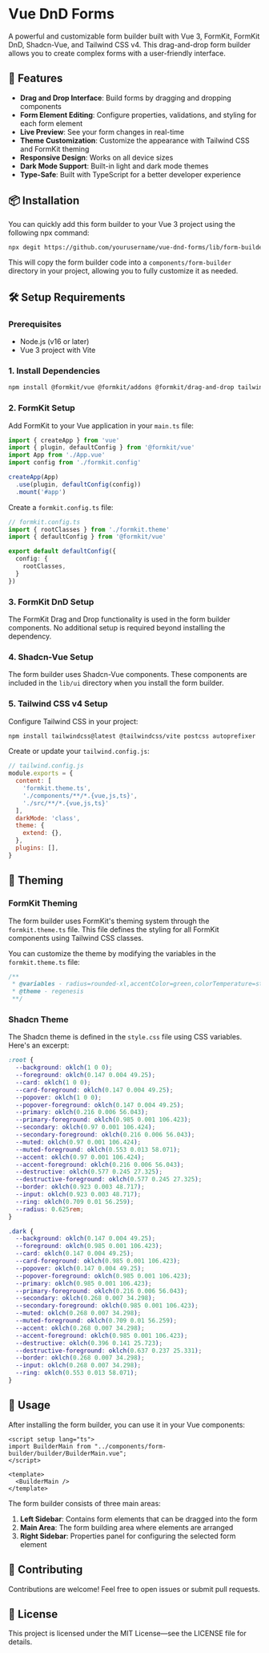 # Vue DnD Forms

A powerful and customizable form builder built with Vue 3, FormKit, FormKit DnD, Shadcn-Vue, and Tailwind CSS v4. This drag-and-drop form builder allows you to create complex forms with a user-friendly interface.

## 🚀 Features

- **Drag and Drop Interface**: Build forms by dragging and dropping components
- **Form Element Editing**: Configure properties, validations, and styling for each form element
- **Live Preview**: See your form changes in real-time
- **Theme Customization**: Customize the appearance with Tailwind CSS and FormKit theming
- **Responsive Design**: Works on all device sizes
- **Dark Mode Support**: Built-in light and dark mode themes
- **Type-Safe**: Built with TypeScript for a better developer experience

## 📦 Installation

You can quickly add this form builder to your Vue 3 project using the following npx command:

```bash
npx degit https://github.com/yourusername/vue-dnd-forms/lib/form-builder components/form-builder
```

This will copy the form builder code into a `components/form-builder` directory in your project, allowing you to fully customize it as needed.

## 🛠️ Setup Requirements

### Prerequisites

- Node.js (v16 or later)
- Vue 3 project with Vite

### 1. Install Dependencies

```bash
npm install @formkit/vue @formkit/addons @formkit/drag-and-drop tailwindcss@latest @tailwindcss/vite class-variance-authority clsx tailwind-merge lucide-vue-next
```

### 2. FormKit Setup

Add FormKit to your Vue application in your `main.ts` file:

```typescript
import { createApp } from 'vue'
import { plugin, defaultConfig } from '@formkit/vue'
import App from './App.vue'
import config from './formkit.config'

createApp(App)
  .use(plugin, defaultConfig(config))
  .mount('#app')
```

Create a `formkit.config.ts` file:

```typescript
// formkit.config.ts
import { rootClasses } from './formkit.theme'
import { defaultConfig } from '@formkit/vue'

export default defaultConfig({
  config: {
    rootClasses,
  }
})
```

### 3. FormKit DnD Setup

The FormKit Drag and Drop functionality is used in the form builder components. No additional setup is required beyond installing the dependency.

### 4. Shadcn-Vue Setup

The form builder uses Shadcn-Vue components. These components are included in the `lib/ui` directory when you install the form builder.

### 5. Tailwind CSS v4 Setup

Configure Tailwind CSS in your project:

```bash
npm install tailwindcss@latest @tailwindcss/vite postcss autoprefixer
```

Create or update your `tailwind.config.js`:

```javascript
// tailwind.config.js
module.exports = {
  content: [
    'formkit.theme.ts',
    './components/**/*.{vue,js,ts}',
    './src/**/*.{vue,js,ts}'
  ],
  darkMode: 'class',
  theme: {
    extend: {},
  },
  plugins: [],
}
```

## 🎨 Theming

### FormKit Theming

The form builder uses FormKit's theming system through the `formkit.theme.ts` file. This file defines the styling for all FormKit components using Tailwind CSS classes.

You can customize the theme by modifying the variables in the `formkit.theme.ts` file:

```typescript
/**
 * @variables - radius=rounded-xl,accentColor=green,colorTemperature=stone,spacing=1.5,scale=sm,inputShadow=shadow-md,baseColorShade=600,borderShadeLightMode=400,borderShadeDarkMode=800,inputMaxWidth=max-w-[24em],tagRadius=rounded,swatchRadius=rounded
 * @theme - regenesis
 **/
```

### Shadcn Theme

The Shadcn theme is defined in the `style.css` file using CSS variables. Here's an excerpt:

```css
:root {
  --background: oklch(1 0 0);
  --foreground: oklch(0.147 0.004 49.25);
  --card: oklch(1 0 0);
  --card-foreground: oklch(0.147 0.004 49.25);
  --popover: oklch(1 0 0);
  --popover-foreground: oklch(0.147 0.004 49.25);
  --primary: oklch(0.216 0.006 56.043);
  --primary-foreground: oklch(0.985 0.001 106.423);
  --secondary: oklch(0.97 0.001 106.424);
  --secondary-foreground: oklch(0.216 0.006 56.043);
  --muted: oklch(0.97 0.001 106.424);
  --muted-foreground: oklch(0.553 0.013 58.071);
  --accent: oklch(0.97 0.001 106.424);
  --accent-foreground: oklch(0.216 0.006 56.043);
  --destructive: oklch(0.577 0.245 27.325);
  --destructive-foreground: oklch(0.577 0.245 27.325);
  --border: oklch(0.923 0.003 48.717);
  --input: oklch(0.923 0.003 48.717);
  --ring: oklch(0.709 0.01 56.259);
  --radius: 0.625rem;
}

.dark {
  --background: oklch(0.147 0.004 49.25);
  --foreground: oklch(0.985 0.001 106.423);
  --card: oklch(0.147 0.004 49.25);
  --card-foreground: oklch(0.985 0.001 106.423);
  --popover: oklch(0.147 0.004 49.25);
  --popover-foreground: oklch(0.985 0.001 106.423);
  --primary: oklch(0.985 0.001 106.423);
  --primary-foreground: oklch(0.216 0.006 56.043);
  --secondary: oklch(0.268 0.007 34.298);
  --secondary-foreground: oklch(0.985 0.001 106.423);
  --muted: oklch(0.268 0.007 34.298);
  --muted-foreground: oklch(0.709 0.01 56.259);
  --accent: oklch(0.268 0.007 34.298);
  --accent-foreground: oklch(0.985 0.001 106.423);
  --destructive: oklch(0.396 0.141 25.723);
  --destructive-foreground: oklch(0.637 0.237 25.331);
  --border: oklch(0.268 0.007 34.298);
  --input: oklch(0.268 0.007 34.298);
  --ring: oklch(0.553 0.013 58.071);
}
```

## 🚀 Usage

After installing the form builder, you can use it in your Vue components:

```vue
<script setup lang="ts">
import BuilderMain from "../components/form-builder/builder/BuilderMain.vue";
</script>

<template>
  <BuilderMain />
</template>
```

The form builder consists of three main areas:
1. **Left Sidebar**: Contains form elements that can be dragged into the form
2. **Main Area**: The form building area where elements are arranged
3. **Right Sidebar**: Properties panel for configuring the selected form element

## 🤝 Contributing

Contributions are welcome! Feel free to open issues or submit pull requests.

## 📄 License

This project is licensed under the MIT License—see the LICENSE file for details.
